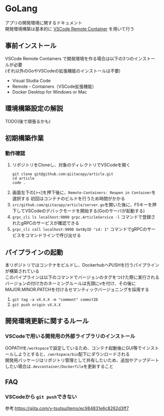 # GoLang
アプリの開発環境に関するドキュメント  
開発環境構築は基本的に [VSCode Remote Container](https://code.visualstudio.com/docs/remote/remote-overview) を用いて行う  

## 事前インストール
VSCode Remote Containers で開発環境を作る場合は以下の3つのインストールが必要  
(それ以外のGoやVSCodeの拡張機能のインストールは不要)
* Visual Studia Code
* Remote - Containers（VSCode拡張機能）
* Docker Desktop for Windows or Mac

## 環境構築設定の解説
TODO(後で頑張るかも)

## 初期構築作業

### 動作確認
1. リポジトリをCloneし、対象のディレクトリでVSCodeを開く
    ```
    git clone git@github.com:qiitacopy/article.git
    cd article
    code .
    ```
2. 画面左下の[><]を押下後に、`Remote-Containers: Reopen in Container`を選択する
    初回はコンテナのビルドを行うため時間がかかる
3. `src/github.com/qiitacopy/article/server.go`を開いた後に、F5キーを押下してVSCodeのデバックモードを開始する(Goのサーバが起動する)
4. `grpc_cli ls localhost:9000 grpc.ArticleService -l` コマンドで登録されたgRPCのサービスが確認できる
5. `grpc_cli call localhost:9000 GetByID "id: 1"` コマンドでgRPCのサービスをコマンドラインで呼び出せる

## パイプラインの起動
本リポジトリではコンテナをビルドし、DockerhubへPUSHを行うパイプラインが構築されている  
このパイプラインは以下のコマンドでバージョンのタグをつけた際に実行される  
バージョンの付け方のネーミングルールは先頭にvを付け、その後にMAJOR.MINOR.PATCHを付けるセマンティックバージョニングを採用する  
1. `git tag -a vX.X.X -m "comment" commitID`
2. `git push origin vX.X.X`

## 開発環境更新に関するルール
### VSCodeで用いる開発用の外部ライブラリのインストール
GOPATHを`/workspace`で設定しているため、コンテナ起動後にGUI等でインストールしようとすると、`/workspace/bin`配下にダウンロードされる  
開発用パッケージはリポジトリ管理として共有したいため、追加やアップデートしたい場合は`.devcontainer/Dockerfile`を更新すること  

## FAQ
### VSCodeから `git push`できない
参考:https://qiita.com/y-tsutsu/items/ec984831e6c8262d3ff7